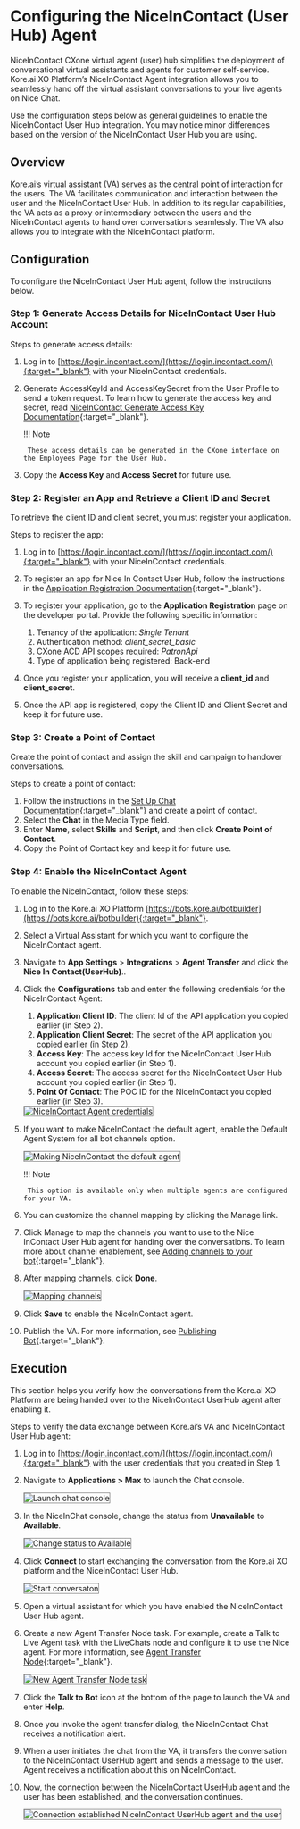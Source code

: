 # Configuring the NiceInContact (User Hub) Agent

NiceInContact CXone virtual agent (user) hub simplifies the deployment of conversational virtual assistants and agents for customer self-service. Kore.ai XO Platform’s NiceInContact Agent integration allows you to seamlessly hand off the virtual assistant conversations to your live agents on Nice Chat.

Use the configuration steps below as general guidelines to enable the NiceInContact User Hub integration. You may notice minor differences based on the version of the NiceInContact User Hub you are using.


## Overview

Kore.ai’s virtual assistant (VA) serves as the central point of interaction for the users. The VA facilitates communication and interaction between the user and the NiceInContact User Hub. In addition to its regular capabilities, the VA acts as a proxy or intermediary between the users and the NiceInContact agents to hand over conversations seamlessly. The VA also allows you to integrate with the NiceInContact platform.


## Configuration

To configure the NiceInContact User Hub agent, follow the instructions below.


### Step 1: Generate Access Details for NiceInContact User Hub Account

Steps to generate access details:

1. Log in to [https://login.incontact.com/](https://login.incontact.com/){:target="_blank"} with your NiceInContact credentials.
2. Generate AccessKeyId and AccessKeySecret from the User Profile to send a token request. To learn how to generate the access key and secret, read [NiceInContact Generate Access Key Documentation](https://help.nice-incontact.com/content/admin/security/manageaccesskeys.htm?tocpath=Admin%7CAdmin%7CRoles%20and%20Security%7C_____3){:target="_blank"}.

    !!! Note
    
        These access details can be generated in the CXone interface on the Employees Page for the User Hub.

3. Copy the **Access Key** and **Access Secret** for future use.


### Step 2: Register an App and Retrieve a Client ID and Secret

To retrieve the client ID and client secret, you must register your application.

Steps to register the app:

1. Log in to [https://login.incontact.com/](https://login.incontact.com/){:target="_blank"} with your NiceInContact credentials.
2. To register an app for Nice In Contact User Hub, follow the instructions in the [Application Registration Documentation](https://developer.niceincontact.com/Documentation/ApplicationRegistration?Length=13){:target="_blank"}.
3. To register your application, go to the **Application Registration** page on the developer portal. Provide the following specific information:
    1. Tenancy of the application: _Single Tenant_
    2. Authentication method: _client_secret_basic_
    3. CXone ACD API scopes required: _PatronApi_
    4. Type of application being registered: Back-end

4. Once you register your application, you will receive a **client_id** and **client_secret**.
5. Once the API app is registered, copy the Client ID and Client Secret and keep it for future use.


### Step 3: Create a Point of Contact

Create the point of contact and assign the skill and campaign to handover conversations.

Steps to create a point of contact:

1. Follow the instructions in the [Set Up Chat Documentation](https://help.nice-incontact.com/content/acd/channels/chat/setupchat.htm){:target="_blank"} and create a point of contact.
2. Select the **Chat** in the Media Type field.
3. Enter **Name**, select **Skills** and **Script**, and then click **Create Point of Contact**.
4. Copy the Point of Contact key and keep it for future use.


### Step 4: Enable the NiceInContact Agent

To enable the NiceInContact, follow these steps:

1. Log in to the Kore.ai XO Platform [https://bots.kore.ai/botbuilder](https://bots.kore.ai/botbuilder){:target="_blank"}.
2. Select a Virtual Assistant for which you want to configure the NiceInContact agent.
3. Navigate to **App Settings** > **Integrations** > **Agent Transfer** and click the **Nice In Contact(UserHub)**..



4. Click the **Configurations** tab and enter the following credentials for the NiceInContact Agent:
    1. **Application Client ID**: The client Id of the API application you copied earlier (in Step 2).
    2. **Application Client Secret**: The secret of the API application you copied earlier (in Step 2).
    3. **Access Key**: The access key Id for the NiceInContact User Hub account you copied earlier (in Step 1).
    4. **Access Secret**: The access secret for the NiceInContact User Hub account you copied earlier (in Step 1).
    5. **Point Of Contact**: The POC ID for the NiceInContact you copied earlier (in Step 3).

    <img src="../images/configuring-the-niceincontact-userhub-img2.png" alt="NiceInContact Agent credentials" title="NiceInContact Agent credentials" style="border: 1px solid gray;">

6. If you want to make NiceInContact the default agent, enable the Default Agent System for all bot channels option.

    <img src="../images/configuring-the-niceincontact-userhub-img3.png" alt="Making NiceInContact the default agent" title="Making NiceInContact the default agent" style="border: 1px solid gray;">

    !!! Note
    
        This option is available only when multiple agents are configured for your VA.

7. You can customize the channel mapping by clicking the Manage link.
8. Click Manage to map the channels you want to use to the Nice InContact User Hub agent for handing over the conversations. To learn more about channel enablement, see [Adding channels to your bot](../../../../channels/adding-channels-to-your-bot/){:target="_blank"}.
9. After mapping channels, click **Done**.

    <img src="../images/configuring-the-niceincontact-userhub-img4.png" alt="Mapping channels" title="Mapping channels" style="border: 1px solid gray;">

10. Click **Save** to enable the NiceInContact agent.
11. Publish the VA. For more information, see [Publishing Bot](../../../../deploy/publishing-bot/){:target="_blank"}.


## Execution

This section helps you verify how the conversations from the Kore.ai XO Platform are being handed over to the NiceInContact UserHub agent after enabling it.

Steps to verify the data exchange between Kore.ai’s VA and NiceInContact User Hub agent:

1. Log in to [https://login.incontact.com/](https://login.incontact.com/){:target="_blank"} with the user credentials that you created in Step 1.
2. Navigate to **Applications > Max** to launch the Chat console.

    <img src="../images/configuring-the-niceincontact-userhub-img5.png" alt="Launch chat console" title="Launch chat console" style="border: 1px solid gray;">

3. In the NiceInChat console, change the status from **Unavailable** to **Available**.

    <img src="../images/configuring-the-niceincontact-userhub-img6.png" alt="Change status to Available" title="Change status to Available" style="border: 1px solid gray;">

4. Click **Connect** to start exchanging the conversation from the Kore.ai XO platform and the NiceInContact User Hub.

    <img src="../images/configuring-the-niceincontact-userhub-img7.png" alt="Start conversaton" title="Start conversation" style="border: 1px solid gray;">

5. Open a virtual assistant for which you have enabled the NiceInContact User Hub agent.
6. Create a new Agent Transfer Node task. For example, create a Talk to Live Agent task with the LiveChats node and configure it to use the Nice agent. For more information, see [Agent Transfer Node](../../../../automation/use-cases/dialogs/node-types/working-with-the-agent-transfer-node){:target="_blank"}.

    <img src="../images/configuring-the-niceincontact-userhub-img8.png" alt="New Agent Transfer Node task" title="New Agent Transfer Node task" style="border: 1px solid gray;">

7. Click the **Talk to Bot** icon at the bottom of the page to launch the VA and enter **Help**.
8. Once you invoke the agent transfer dialog, the NiceInContact Chat receives a notification alert.
9. When a user initiates the chat from the VA, it transfers the conversation to the NiceInContact UserHub agent and sends a message to the user. Agent receives a notification about this on NiceInContact.
10. Now, the connection between the NiceInContact UserHub agent and the user has been established, and the conversation continues.

    <img src="../images/configuring-the-niceincontact-userhub-img9.png" alt="Connection established NiceInContact UserHub agent and the user" title="Connection established NiceInContact UserHub agent and the user" style="border: 1px solid gray;">